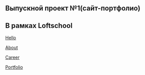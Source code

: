 <h2>Выпускной проект №1(сайт-портфолио)</h2>
<h2>В рамках Loftschool</h2>
<div>
  <p><a href="https://efekta.github.io/LoftscoolVP1/">Hello</a></p>
  <p><a href="https://efekta.github.io/LoftscoolVP1/about">About</a></p>
  <p><a href="https://efekta.github.io/LoftscoolVP1/career">Career</a></p>
  <p><a href="https://efekta.github.io/LoftscoolVP1/portfolio">Portfolio</a></p>
</div>
